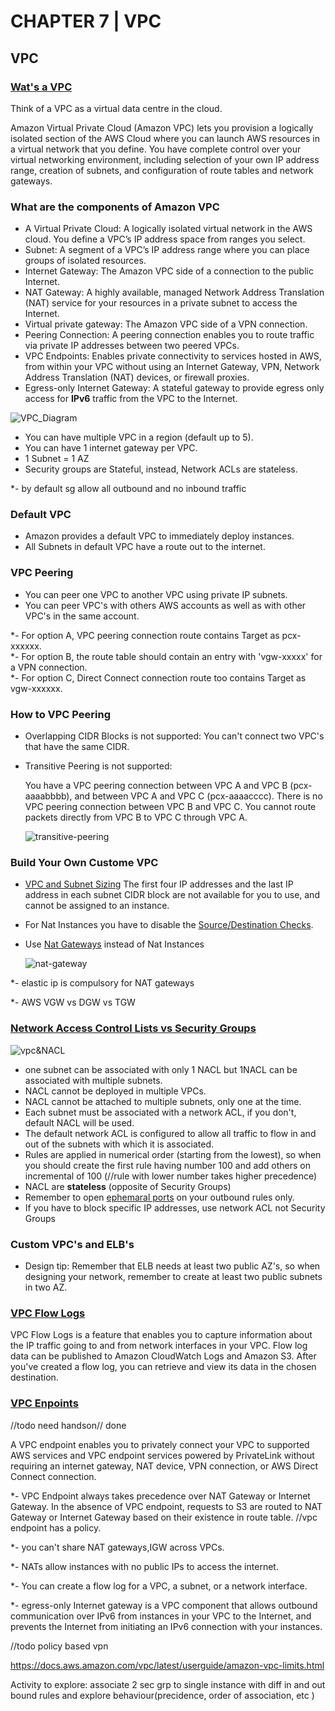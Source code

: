 # CHAPTER 7 | VPC

## VPC

### [Wat's a VPC](https://aws.amazon.com/vpc/)

Think of a VPC as a virtual data centre in the cloud.

Amazon Virtual Private Cloud (Amazon VPC) lets you provision a logically isolated section of the AWS Cloud where you can launch AWS resources in a virtual network that you define. You have complete control over your virtual networking environment, including selection of your own IP address range, creation of subnets, and configuration of route tables and network gateways.

### What are the components of Amazon VPC

* A Virtual Private Cloud: A logically isolated virtual network in the AWS cloud. You define a VPC’s IP address space from ranges you select.
* Subnet: A segment of a VPC’s IP address range where you can place groups of isolated resources.
* Internet Gateway: The Amazon VPC side of a connection to the public Internet.
* NAT Gateway: A highly available, managed Network Address Translation (NAT) service for your resources in a private subnet to access the Internet.
* Virtual private gateway: The Amazon VPC side of a VPN connection.
* Peering Connection: A peering connection enables you to route traffic via private IP addresses between two peered VPCs.
* VPC Endpoints: Enables private connectivity to services hosted in AWS, from within your VPC without using an Internet Gateway, VPN, Network Address Translation (NAT) devices, or firewall proxies.
* Egress-only Internet Gateway: A stateful gateway to provide egress only access for **IPv6** traffic from the VPC to the Internet.

![VPC_Diagram](https://docs.aws.amazon.com/vpc/latest/userguide/images/default-vpc-diagram.png)

* You can have multiple VPC in a region (default up to 5).
* You can have 1 internet gateway per VPC.
* 1 Subnet = 1 AZ
* Security groups are Stateful, instead, Network ACLs are stateless.

*- by default sg allow all outbound and no inbound traffic

### Default VPC

* Amazon provides a default VPC to immediately deploy instances.
* All Subnets in default VPC have a route out to the internet.

### VPC Peering

* You can peer one VPC to another VPC using private IP subnets.
* You can peer VPC's with others AWS accounts as well as with other VPC's in the same account.

*- For option A, VPC peering connection route contains Target as pcx-xxxxxx.    
*- For option B, the route table should contain an entry with 'vgw-xxxxx' for a VPN connection.    
*- For option C, Direct Connect connection route too contains Target as vgw-xxxxxx.

### How to VPC Peering

* Overlapping CIDR Blocks is not supported: You can't connect two VPC's that have the same CIDR.
* Transitive Peering is not supported:

    You have a VPC peering connection between VPC A and VPC B (pcx-aaaabbbb), and between VPC A and VPC C (pcx-aaaacccc). There is no VPC peering connection between VPC B and VPC C. You cannot route packets directly from VPC B to VPC C through VPC A.

    ![transitive-peering](https://docs.aws.amazon.com/vpc/latest/peering/images/transitive-peering-diagram.png)

### Build Your Own Custome VPC

* [VPC and Subnet Sizing](https://docs.aws.amazon.com/vpc/latest/userguide/VPC_Subnets.html#vpc-subnet-basics) The first four IP addresses and the last IP address in each subnet CIDR block are not available for you to use, and cannot be assigned to an instance.

* For Nat Instances you have to disable the [Source/Destination Checks](https://docs.aws.amazon.com/vpc/latest/userguide/VPC_NAT_Instance.html#EIP_Disable_SrcDestCheck).
* Use [Nat Gateways](https://docs.aws.amazon.com/vpc/latest/userguide/vpc-nat-gateway.html#nat-gateway-basics) instead of Nat Instances

    ![nat-gateway](https://docs.aws.amazon.com/vpc/latest/userguide/images/nat-gateway-diagram.png)

*- elastic ip is compulsory for NAT gateways

*- AWS VGW vs DGW vs TGW
### [Network Access Control Lists vs Security Groups](https://docs.aws.amazon.com/vpc/latest/userguide/VPC_Security.html)

![vpc&NACL](https://docs.aws.amazon.com/vpc/latest/userguide/images/security-diagram.png)

* one subnet can be associated with only 1 NACL but 1NACL can be associated with multiple subnets.
* NACL cannot be deployed in multiple VPCs.
* NACL cannot be attached to multiple subnets, only one at the time.
* Each subnet must be associated with a network ACL, if you don't, default NACL will be used.
* The default network ACL is configured to allow all traffic to flow in and out of the subnets with which it is associated. 
* Rules are applied in numerical order (starting from the lowest), so when you should create the first rule having number 100 and add others on incremental of 100 (//rule with lower number takes higher precedence)
* NACL are **stateless** (opposite of Security Groups)
* Remember to open [ephemaral ports](https://docs.aws.amazon.com/vpc/latest/userguide/vpc-network-acls.html#nacl-ephemeral-ports) on your outbound rules only.
* If you have to block specific IP addresses, use network ACL not Security Groups

### Custom VPC's and ELB's

* Design tip: Remember that ELB needs at least two public AZ's, so when designing your network, remember to create at least two public subnets in two AZ.

### [VPC Flow Logs](https://docs.aws.amazon.com/vpc/latest/userguide/flow-logs.html)

VPC Flow Logs is a feature that enables you to capture information about the IP traffic going to and from network interfaces in your VPC. Flow log data can be published to Amazon CloudWatch Logs and Amazon S3. After you've created a flow log, you can retrieve and view its data in the chosen destination.

### [VPC Enpoints](https://docs.aws.amazon.com/vpc/latest/userguide/vpc-endpoints.html)
//todo need handson// done

A VPC endpoint enables you to privately connect your VPC to supported AWS services and VPC endpoint services powered by PrivateLink without requiring an internet gateway, NAT device, VPN connection, or AWS Direct Connect connection.

*- VPC Endpoint always takes precedence over NAT Gateway or Internet Gateway. In the absence of VPC endpoint, requests to S3 are routed to NAT Gateway or Internet Gateway based on their existence in route table. //vpc endpoint has a policy.

*- you can't share NAT gateways,IGW across VPCs. 

*- NATs allow instances with no public IPs to access the internet. 

*- You can create a flow log for a VPC, a subnet, or a network interface.

*- egress-only Internet gateway is a VPC component that allows outbound communication over IPv6 from instances in your VPC to the Internet, and prevents the Internet from initiating an IPv6 connection with your instances.

//todo policy based vpn

https://docs.aws.amazon.com/vpc/latest/userguide/amazon-vpc-limits.html

Activity to explore:
associate 2 sec grp to single instance with diff in and out bound rules and explore behaviour(precidence, order of association, etc )